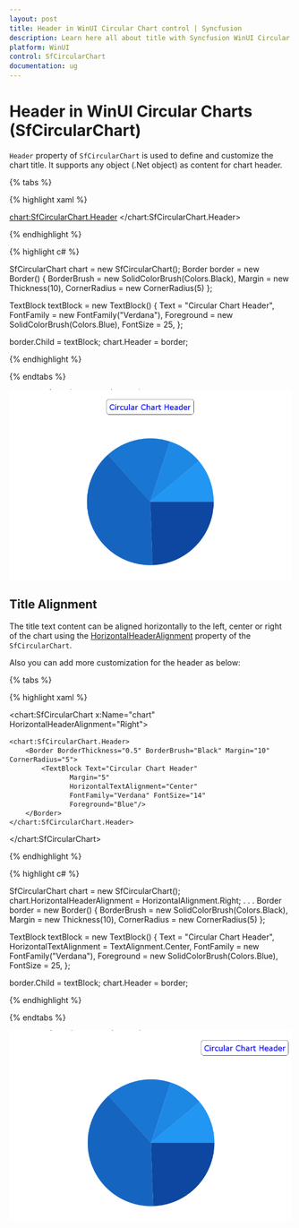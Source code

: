 ```yaml
---
layout: post
title: Header in WinUI Circular Chart control | Syncfusion
description: Learn here all about title with Syncfusion WinUI Circular Chart (SfCircularChart) control and its customization.
platform: WinUI
control: SfCircularChart
documentation: ug
---
```


# Header in WinUI Circular Charts (SfCircularChart)

`Header` property of `SfCircularChart` is used to define and customize the chart title. It supports any object (.Net object) as content for chart header.

{% tabs %}

{% highlight xaml %}

<chart:SfCircularChart.Header>
    <Border BorderThickness="0.5" BorderBrush="Black" Margin="10" CornerRadius="5">
        <TextBlock Text="Circular Chart Header"
                   Margin="5" 
                   FontFamily="Verdana" FontSize="14" 
                   Foreground="Blue">
        </TextBlock>
    </Border>
</chart:SfCircularChart.Header>

{% endhighlight %}

{% highlight c# %}

SfCircularChart chart = new SfCircularChart();
Border border = new Border()
{
    BorderBrush = new SolidColorBrush(Colors.Black),
    Margin = new Thickness(10),
    CornerRadius = new CornerRadius(5)
};

TextBlock textBlock = new TextBlock()
{
    Text = "Circular Chart Header",
    FontFamily = new FontFamily("Verdana"),
    Foreground = new SolidColorBrush(Colors.Blue),
    FontSize = 25,
};

border.Child = textBlock;
chart.Header = border;

{% endhighlight %}

{% endtabs %}

![Title customization support in WinUI Circular Chart](Header_Images/WinUI_Circular_chart_Header.png)

## Title Alignment

The title text content can be aligned horizontally to the left, center or right of the chart using the [HorizontalHeaderAlignment]() property of the `SfCircularChart`.

Also you can add more customization for the header as below: 

{% tabs %}

{% highlight xaml %}

<chart:SfCircularChart x:Name="chart" 
                HorizontalHeaderAlignment="Right">

    <chart:SfCircularChart.Header>
        <Border BorderThickness="0.5" BorderBrush="Black" Margin="10" CornerRadius="5">
            <TextBlock Text="Circular Chart Header"
                   Margin="5" 
                   HorizontalTextAlignment="Center"
                   FontFamily="Verdana" FontSize="14" 
                   Foreground="Blue"/>
        </Border>
    </chart:SfCircularChart.Header>

</chart:SfCircularChart>

{% endhighlight %}

{% highlight c# %}

SfCircularChart chart = new SfCircularChart();
chart.HorizontalHeaderAlignment = HorizontalAlignment.Right;
. . .
Border border = new Border()
{
    BorderBrush = new SolidColorBrush(Colors.Black),
    Margin = new Thickness(10),
    CornerRadius = new CornerRadius(5)
};

TextBlock textBlock = new TextBlock()
{
    Text = "Circular Chart Header",
    HorizontalTextAlignment = TextAlignment.Center,
    FontFamily = new FontFamily("Verdana"),
    Foreground = new SolidColorBrush(Colors.Blue),
    FontSize = 25,
};

border.Child = textBlock;
chart.Header = border;

{% endhighlight %}

{% endtabs %}

![Customizing Header of WinUI Circular Chart](Header_Images/WinUI_Circular_chart_Header_customization.png)